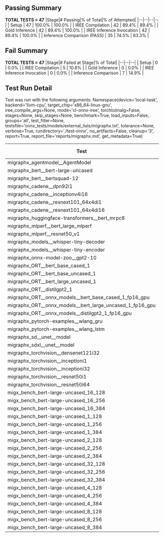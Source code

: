 ## Passing Summary

**TOTAL TESTS = 47**
|Stage|# Passing|% of Total|% of Attempted|
|--|--|--|--|
| Setup | 47 | 100.0% | 100.0% |
| IREE Compilation | 42 | 89.4% | 89.4% |
| Gold Inference | 42 | 89.4% | 100.0% |
| IREE Inference Invocation | 42 | 89.4% | 100.0% |
| Inference Comparison (PASS) | 35 | 74.5% | 83.3% |
## Fail Summary

**TOTAL TESTS = 47**
|Stage|# Failed at Stage|% of Total|
|--|--|--|
| Setup | 0 | 0.0% |
| IREE Compilation | 5 | 10.6% |
| Gold Inference | 0 | 0.0% |
| IREE Inference Invocation | 0 | 0.0% |
| Inference Comparison | 7 | 14.9% |
## Test Run Detail
Test was run with the following arguments:
Namespace(device='local-task', backend='llvm-cpu', target_chip='x86_64-linux-gnu', iree_compile_args=None, mode='cl-onnx-iree', torchtolinalg=False, stages=None, skip_stages=None, benchmark=True, load_inputs=False, groups='all', test_filter=None, testsfile='onnx_tests/models/external_lists/migraphx.txt', tolerance=None, verbose=True, rundirectory='./test-onnx', no_artifacts=False, cleanup='3', report=True, report_file='reports/migraphx.md', get_metadata=True)

| Test | Exit Status | Mean Benchmark Time (ms) | Notes |
|--|--|--|--|
| migraphx_agentmodel__AgentModel | compilation | None | |
| migraphx_bert__bert-large-uncased | PASS | 372.9064042369525 | |
| migraphx_bert__bertsquad-12 | compilation | None | |
| migraphx_cadene__dpn92i1 | PASS | 166.69120329121748 | |
| migraphx_cadene__inceptionv4i16 | PASS | 5296.532812217871 | |
| migraphx_cadene__resnext101_64x4di1 | PASS | 332.2957716882229 | |
| migraphx_cadene__resnext101_64x4di16 | PASS | 5839.0741149584455 | |
| migraphx_huggingface-transformers__bert_mrpc8 | PASS | 706.5921127796173 | |
| migraphx_mlperf__bert_large_mlperf | Numerics | 417.5091752161582 | |
| migraphx_mlperf__resnet50_v1 | PASS | 98.95409912698797 | |
| migraphx_models__whisper-tiny-decoder | PASS | 33.384308349667926 | |
| migraphx_models__whisper-tiny-encoder | Numerics | 180.6133145259486 | |
| migraphx_onnx-model-zoo__gpt2-10 | compilation | None | |
| migraphx_ORT__bert_base_cased_1 | PASS | 85.77222536717142 | |
| migraphx_ORT__bert_base_uncased_1 | PASS | 95.53469764068723 | |
| migraphx_ORT__bert_large_uncased_1 | PASS | 278.8038042684396 | |
| migraphx_ORT__distilgpt2_1 | PASS | 36.912315403637685 | |
| migraphx_ORT__onnx_models__bert_base_cased_1_fp16_gpu | Numerics | 84.91897624399927 | |
| migraphx_ORT__onnx_models__bert_large_uncased_1_fp16_gpu | Numerics | 287.39843269189197 | |
| migraphx_ORT__onnx_models__distilgpt2_1_fp16_gpu | Numerics | 42.77757625095546 | |
| migraphx_pytorch-examples__wlang_gru | PASS | 81.59559896146808 | |
| migraphx_pytorch-examples__wlang_lstm | PASS | 40.08562556084465 | |
| migraphx_sd__unet__model | import_model | None | |
| migraphx_sdxl__unet__model | import_model | None | |
| migraphx_torchvision__densenet121i32 | PASS | 1716.2118355433147 | |
| migraphx_torchvision__inceptioni1 | PASS | 208.82680701712766 | |
| migraphx_torchvision__inceptioni32 | PASS | 5346.586082130671 | |
| migraphx_torchvision__resnet50i1 | PASS | 94.61731432626645 | |
| migraphx_torchvision__resnet50i64 | PASS | 5072.807095944881 | |
| migx_bench_bert-large-uncased_16_128 | PASS | 2611.640950043996 | |
| migx_bench_bert-large-uncased_16_256 | PASS | 4219.991487761338 | |
| migx_bench_bert-large-uncased_16_384 | Numerics | 5713.571646561225 | |
| migx_bench_bert-large-uncased_1_128 | PASS | 154.10609729588032 | |
| migx_bench_bert-large-uncased_1_256 | PASS | 265.49491493238344 | |
| migx_bench_bert-large-uncased_1_384 | PASS | 381.68537865082425 | |
| migx_bench_bert-large-uncased_2_128 | PASS | 376.9752389440934 | |
| migx_bench_bert-large-uncased_2_256 | PASS | 598.115296413501 | |
| migx_bench_bert-large-uncased_2_384 | PASS | 848.0237772067388 | |
| migx_bench_bert-large-uncased_32_128 | PASS | 5050.144009292126 | |
| migx_bench_bert-large-uncased_32_256 | PASS | 8122.322329630453 | |
| migx_bench_bert-large-uncased_32_384 | Numerics | 11156.334644804398 | |
| migx_bench_bert-large-uncased_4_128 | PASS | 716.1179607113203 | |
| migx_bench_bert-large-uncased_4_256 | PASS | 1119.7460616628327 | |
| migx_bench_bert-large-uncased_4_384 | PASS | 1501.3577702144783 | |
| migx_bench_bert-large-uncased_8_128 | PASS | 1328.8237874706585 | |
| migx_bench_bert-large-uncased_8_256 | PASS | 2035.6658933063345 | |
| migx_bench_bert-large-uncased_8_384 | PASS | 2891.660749912262 | |
